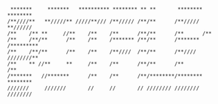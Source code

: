 	 *******     *******   ********** ******** ** **       ********  ********
	/**////**   **/////** /////**/// /**///// /**/**      /**/////  **////// 
	/**    /** **     //**    /**    /**      /**/**      /**      /**       
	/**    /**/**      /**    /**    /******* /**/**      /******* /*********
	/**    /**/**      /**    /**    /**////  /**/**      /**////  ////////**
	/**    ** //**     **     /**    /**      /**/**      /**             /**
	/*******   //*******      /**    /**      /**/********/******** ******** 
	///////     ///////       //     //       // //////// //////// ////////  
